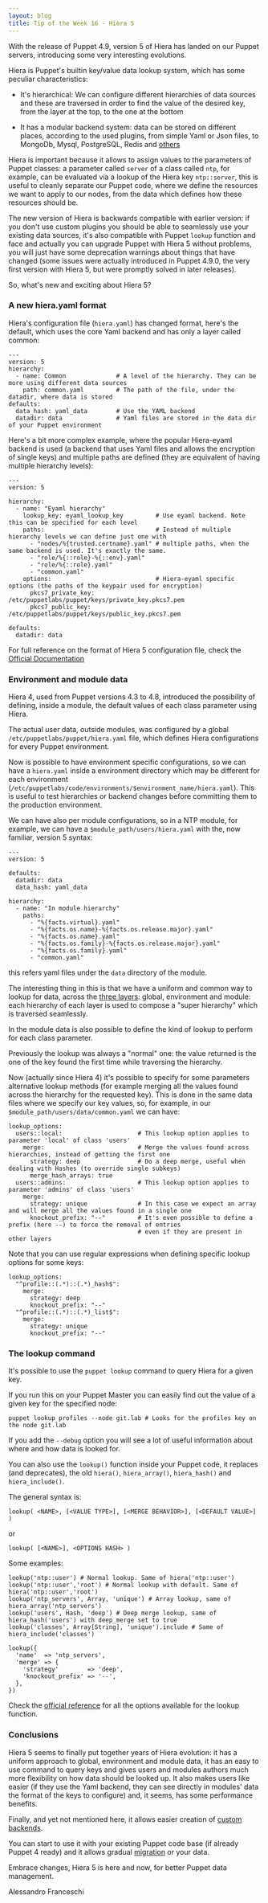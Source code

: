 ```yaml
---
layout: blog
title: Tip of the Week 16 - Hiera 5
---
```


With the release of Puppet 4.9, version 5 of Hiera has landed on our Puppet servers, introducing some very interesting evolutions.

Hiera is Puppet's builtin key/value data lookup system, which has some peculiar characteristics:

  - It's hierarchical: We can configure different hierarchies of data sources and these are traversed in order to find the value of the desired key, from the layer at the top, to the one at the bottom

  - It has a modular backend system: data can be stored on different places, according to the used plugins, from simple Yaml or Json files, to MongoDb, Mysql, PostgreSQL, Redis and [others](https://voxpupuli.org/plugins/#hiera)

Hiera is important because it allows to assign values to the parameters of Puppet classes: a parameter called ```server``` of a class called ```ntp```, for example, can be evaluated via a lookup of the Hiera key ```ntp::server```, this is useful to cleanly separate our Puppet code, where we define the resources we want to apply to our nodes, from the data which defines how these resources should be.

The new version of Hiera is backwards compatible with earlier version: if you don't use custom plugins you should be able to seamlessly use your existing data sources, it's also compatible with Puppet ```lookup``` function and face and actually you can upgrade Puppet with Hiera 5 without problems, you will just have some deprecation warnings about things that have changed (some issues were actually introduced in Puppet 4.9.0, the very first version with Hiera 5, but were promptly solved in later releases).

So, what's new and exciting about Hiera 5?

### A new hiera.yaml format

Hiera's configuration file (```hiera.yaml```) has changed format, here's the default, which uses the core Yaml backend and has only a layer called common:

    ---
    version: 5
    hierarchy:
      - name: Common              # A level of the hierarchy. They can be more using different data sources
        path: common.yaml         # The path of the file, under the datadir, where data is stored
    defaults:
      data_hash: yaml_data        # Use the YAML backend
      datadir: data               # Yaml files are stored in the data dir of your Puppet environment

Here's a bit more complex example, where the popular Hiera-eyaml backend is used (a backend that uses Yaml files and allows the encryption of single keys) and multiple paths are defined (they are equivalent of having multiple hierarchy levels):

    ---
    version: 5

    hierarchy:
      - name: "Eyaml hierarchy"
        lookup_key: eyaml_lookup_key         # Use eyaml backend. Note this can be specified for each level
        paths:                               # Instead of multiple hierarchy levels we can define just one with
          - "nodes/%{trusted.certname}.yaml" # multiple paths, when the same backend is used. It's exactly the same.
          - "role/%{::role}-%{::env}.yaml"
          - "role/%{::role}.yaml"
          - "common.yaml"
        options:                             # Hiera-eyaml specific options (the paths of the keypair used for encryption)
          pkcs7_private_key: /etc/puppetlabs/puppet/keys/private_key.pkcs7.pem
          pkcs7_public_key:  /etc/puppetlabs/puppet/keys/public_key.pkcs7.pem

    defaults:
      datadir: data

For full reference on the format of Hiera 5 configuration file, check the [Official Documentation](https://docs.puppet.com/puppet/latest/hiera_config_yaml_5.html)

### Environment and module data

Hiera 4, used from Puppet versions 4.3 to 4.8, introduced the possibility of defining, inside a module, the default values of each class parameter using Hiera.

The actual user data, outside modules, was configured by a global ```/etc/puppetlabs/puppet/hiera.yaml``` file, which defines Hiera configurations for every Puppet environment.

Now is possible to have environment specific configurations, so we can have a ```hiera.yaml``` inside a environment directory which may be different for each environment (```/etc/puppetlabs/code/environments/$environment_name/hiera.yaml```). This is useful to test hierarchies or backend changes before committing them to the production environment.

We can have also per module configurations, so in a NTP module, for example, we can have a ```$module_path/users/hiera.yaml``` with the, now familiar, version 5 syntax:

    ---
    version: 5

    defaults:
      datadir: data
      data_hash: yaml_data

    hierarchy:
      - name: "In module hierarchy"
        paths:
          - "%{facts.virtual}.yaml"
          - "%{facts.os.name}-%{facts.os.release.major}.yaml"
          - "%{facts.os.name}.yaml"
          - "%{facts.os.family}-%{facts.os.release.major}.yaml"
          - "%{facts.os.family}.yaml"
          - "common.yaml"

this refers yaml files under the ```data``` directory of the module.

The interesting thing in this is that we have a uniform and common way to lookup for data, across the [three layers](https://docs.puppet.com/puppet/latest/hiera_layers.html): global, environment and module: each hierarchy of each layer is used to compose a "super hierarchy" which is traversed seamlessly.

In the module data is also possible to define the kind of lookup to perform for each class parameter.

Previously the lookup was always a "normal" one: the value returned is the one of the key found the first time while traversing the hierarchy.

Now (actually since Hiera 4) it's possible to specify for some parameters alternative lookup methods (for example merging all the values found across the hierarchy for the requested key). This is done in the same data files where we specify our key values, so, for example, in our ```$module_path/users/data/common.yaml``` we can have:

    lookup_options:
      users::local:                     # This lookup option applies to parameter 'local' of class 'users'
        merge:                          # Merge the values found across hierarchies, instead of getting the first one
          strategy: deep                # Do a deep merge, useful when dealing with Hashes (to override single subkeys)
          merge_hash_arrays: true
      users::admins:                    # This lookup option applies to parameter 'admins' of class 'users'
        merge:                          
          strategy: unique              # In this case we expect an array and will merge all the values found in a single one
          knockout_prefix: "--"         # It's even possible to define a prefix (here --) to force the removal of entries
                                        # even if they are present in other layers

Note that you can use regular expressions when defining specific lookup options for some keys:

    lookup_options:
      "^profile::(.*)::(.*)_hash$":
        merge:
          strategy: deep
          knockout_prefix: "--"
      "^profile::(.*)::(.*)_list$":
        merge:
          strategy: unique
          knockout_prefix: "--"

### The lookup command

It's possible to use the ```puppet lookup``` command to query Hiera for a given key.

If you run this on your Puppet Master you can easily find out the value of a given key for the specified node:

    puppet lookup profiles --node git.lab # Looks for the profiles key on the node git.lab

If you add the ```--debug``` option you will see a lot of useful information about where and how data is looked for.

You can also use the ```lookup()``` function inside your Puppet code, it replaces (and deprecates), the old ```hiera()```, ```hiera_array()```, ```hiera_hash()``` and ```hiera_include()```.

The general syntax is:

    lookup( <NAME>, [<VALUE TYPE>], [<MERGE BEHAVIOR>], [<DEFAULT VALUE>] )

or

    lookup( [<NAME>], <OPTIONS HASH> )

Some examples:

    lookup('ntp::user') # Normal lookup. Same of hiera('ntp::user')
    lookup('ntp::user','root') # Normal lookup with default. Same of hiera('ntp::user','root')
    lookup('ntp_servers', Array, 'unique') # Array lookup, same of hiera_array('ntp_servers')
    lookup('users', Hash, 'deep') # Deep merge lookup, same of hiera_hash('users') with deep_merge set to true
    lookup('classes', Array[String], 'unique').include # Same of hiera_include('classes')

    lookup({
      'name'  => 'ntp_servers',
      'merge' => {
        'strategy'        => 'deep',
        'knockout_prefix' => '--',
      },
    })

Check the [official reference](https://docs.puppet.com/puppet/latest/function.html#lookup) for all the options available for the lookup function.

### Conclusions

Hiera 5 seems to finally put together years of Hiera evolution: it has a uniform approach to global, environment and module data, it has an easy to use command to query keys and gives users and modules authors much more flexibility on how data should be looked up. It also makes users like easier (if they use the Yaml backend, they can see directly in modules' data the format of the keys to configure) and, it seems, has some performance benefits.

Finally, and yet not mentioned here, it allows easier creation of [custom backends](https://docs.puppet.com/puppet/latest/hiera_custom_backends.html).

You can start to use it with your existing Puppet code base (if already Puppet 4 ready) and it allows gradual [migration](https://docs.puppet.com/puppet/latest/hiera_migrate.html) or your data.

Embrace changes, Hiera 5 is here and now, for better Puppet data management.

Alessandro Franceschi
